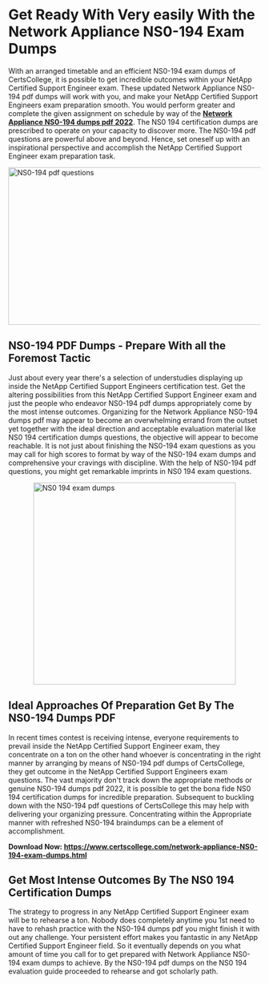 <h1><strong>Get Ready With Very easily With the Network Appliance NS0-194 Exam Dumps&nbsp;</strong></h1>
<p><span style="font-weight: 400;">With an arranged timetable and an efficient  NS0-194 exam dumps of CertsCollege, it is possible to get incredible outcomes within your NetApp Certified Support Engineer exam. These updated Network Appliance NS0-194 pdf dumps will work with you, and make your NetApp Certified Support Engineers exam preparation smooth. You would perform greater and complete the given assignment on schedule by way of the <strong><a href="https://www.certscollege.com/network-appliance-NS0-194-exam-dumps.html">Network Appliance NS0-194 dumps pdf 2022</a></strong>. The NS0 194 certification dumps are prescribed to operate on your capacity to discover more. The  NS0-194 pdf questions are powerful above and beyond. Hence, set oneself up with an inspirational perspective and accomplish the NetApp Certified Support Engineer exam preparation task.&nbsp;</span></p>
<p><span style="font-weight: 400;"><img style="display: block; margin-left: auto; margin-right: auto;" src="https://i.ibb.co/CPDK3ps/Yellow-and-Blue-Initiative-Blog-Banner.png" alt="NS0-194 pdf questions" width="559" height="315" /></span></p>
<h2><strong>NS0-194 PDF Dumps - Prepare With all the Foremost Tactic</strong></h2>
<p><span style="font-weight: 400;">Just about every year there's a selection of understudies displaying up inside the NetApp Certified Support Engineers certification test. Get the altering possibilities from this NetApp Certified Support Engineer exam and just the people who endeavor NS0-194 pdf dumps appropriately come by the most intense outcomes. Organizing for the Network Appliance NS0-194 dumps pdf may appear to become an overwhelming errand from the outset yet together with the ideal direction and acceptable evaluation material like NS0 194 certification dumps questions, the objective will appear to become reachable. It is not just about finishing the NS0-194 exam questions as you may call for high scores to format by way of the NS0-194 exam dumps and comprehensive your cravings with discipline. With the help of NS0-194 pdf questions, you might get remarkable imprints in NS0 194 exam questions.</span></p>
<p><span style="font-weight: 400;"><a href="https://tinyurl.com/jkv5phxc"><img style="display: block; margin-left: auto; margin-right: auto;" src="https://i.ibb.co/9tMrhdY/Teacher-Appreciation-Invitation.png" alt="NS0 194 exam dumps " width="404" height="404" /></a></span></p>
<h2><strong>Ideal Approaches Of Preparation Get By The NS0-194 Dumps PDF</strong></h2>
<p><span style="font-weight: 400;">In recent times contest is receiving intense, everyone requirements to prevail inside the NetApp Certified Support Engineer exam, they concentrate on a ton on the other hand whoever is concentrating in the right manner by arranging by means of NS0-194 pdf dumps of CertsCollege, they get outcome in the NetApp Certified Support Engineers exam questions. The vast majority don't track down the appropriate methods or genuine NS0-194 dumps pdf 2022, it is possible to get the bona fide NS0 194 certification dumps for incredible preparation. Subsequent to buckling down with the  NS0-194 pdf questions of CertsCollege this may help with delivering your organizing pressure. Concentrating within the Appropriate manner with refreshed NS0-194 braindumps can be a element of accomplishment.</span></p>
<p><span style="font-weight: 400;"><strong>Download Now: <a href="https://www.certscollege.com/network-appliance-NS0-194-exam-dumps.html">https://www.certscollege.com/network-appliance-NS0-194-exam-dumps.html</a></strong></span></p>
<h2><strong>Get Most Intense Outcomes By The NS0 194 Certification Dumps</strong></h2>
<p><span style="font-weight: 400;">The strategy to progress in any NetApp Certified Support Engineer exam will be to rehearse a ton. Nobody does completely anytime you 1st need to have to rehash practice with the NS0-194 dumps pdf you might finish it with out any challenge. Your persistent effort makes you fantastic in any NetApp Certified Support Engineer field. So it eventually depends on you what amount of time you call for to get prepared with Network Appliance NS0-194 exam dumps to achieve. By the NS0-194 pdf dumps on the NS0 194 evaluation guide proceeded to rehearse and got scholarly path.</span></p>
